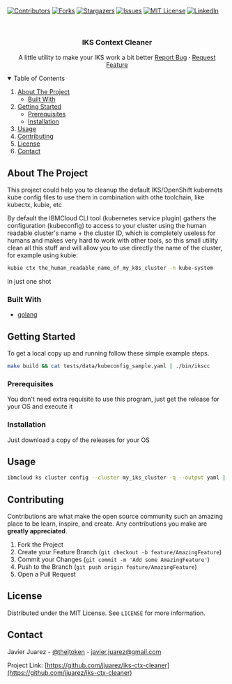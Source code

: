 <!--
*** Thanks for checking out the Best-README-Template. If you have a suggestion
*** that would make this better, please fork the repo and create a pull request
*** or simply open an issue with the tag "enhancement".
*** Thanks again! Now go create something AMAZING! :D
-->


<!-- PROJECT SHIELDS -->
<!--
*** I'm using markdown "reference style" links for readability.
*** Reference links are enclosed in brackets [ ] instead of parentheses ( ).
*** See the bottom of this document for the declaration of the reference variables
*** for contributors-url, forks-url, etc. This is an optional, concise syntax you may use.
*** https://www.markdownguide.org/basic-syntax/#reference-style-links
-->
[![Contributors][contributors-shield]][contributors-url]
[![Forks][forks-shield]][forks-url]
[![Stargazers][stars-shield]][stars-url]
[![Issues][issues-shield]][issues-url]
[![MIT License][license-shield]][license-url]
[![LinkedIn][linkedin-shield]][linkedin-url]


<br />
<p align="center">
  <h3 align="center">IKS Context Cleaner</h3>

  <p align="center">
    A little utility to make your IKS work a bit better
    <a href="https://github.com/jjuarez/iks-ctx-cleaner/issues">Report Bug</a>
    ·
    <a href="https://github.com/jjuarez/iks-ctx-cleaner/issues">Request Feature</a>
  </p>
</p>


<!-- TABLE OF CONTENTS -->
<details open="open">
  <summary>Table of Contents</summary>
  <ol>
    <li>
      <a href="#about-the-project">About The Project</a>
      <ul>
        <li><a href="#built-with">Built With</a></li>
      </ul>
    </li>
    <li>
      <a href="#getting-started">Getting Started</a>
      <ul>
        <li><a href="#prerequisites">Prerequisites</a></li>
        <li><a href="#installation">Installation</a></li>
      </ul>
    </li>
    <li><a href="#usage">Usage</a></li>
    <li><a href="#contributing">Contributing</a></li>
    <li><a href="#license">License</a></li>
    <li><a href="#contact">Contact</a></li>
  </ol>
</details>



<!-- ABOUT THE PROJECT -->
## About The Project

This project could help you to cleanup the default IKS/OpenShift kubernets kube config files to use them in combination with othe toolchain,
like kubectx, kubie, etc

By default the IBMCloud CLI tool (kubernetes service plugin) gathers the configuration (kubeconfig) to access to your cluster using 
the human readable cluster's name + the cluster ID, which is completely useless for humans and makes very hard to work with other 
tools, so this small utility clean all this stuff and will allow you to use directly the name of the cluster, for example using 
kubie:

```bash
kubie ctx the_human_readable_name_of_my_k8s_cluster -n kube-system
```

in just one shot


### Built With

* [golang](https://golang.org)


<!-- GETTING STARTED -->
## Getting Started

To get a local copy up and running follow these simple example steps.

```bash
make build && cat tests/data/kubeconfig_sample.yaml | ./bin/ikscc
```

### Prerequisites

You don't need extra requisite to use this program, just get the release for your OS and execute it

### Installation

Just download a copy of the releases for your OS


<!-- USAGE EXAMPLES -->
## Usage

```bash
ibmcloud ks cluster config --cluster my_iks_cluster -q --output yaml | ikscc > ${HOME}/.kube/config
```

<!-- CONTRIBUTING -->
## Contributing

Contributions are what make the open source community such an amazing place to be learn, inspire, and create. Any contributions you make are **greatly appreciated**.

1. Fork the Project
2. Create your Feature Branch (`git checkout -b feature/AmazingFeature`)
3. Commit your Changes (`git commit -m 'Add some AmazingFeature'`)
4. Push to the Branch (`git push origin feature/AmazingFeature`)
5. Open a Pull Request


<!-- LICENSE -->
## License

Distributed under the MIT License. See `LICENSE` for more information.


<!-- CONTACT -->
## Contact

Javier Juarez - [@thejtoken](https://hachyderm.io/@thejtoken) - javier.juarez@gmail.com

Project Link: [https://github.com/jjuarez/iks-ctx-cleaner](https://github.com/jjuarez/iks-ctx-cleaner)


<!-- MARKDOWN LINKS & IMAGES -->
<!-- https://www.markdownguide.org/basic-syntax/#reference-style-links -->
[contributors-shield]: https://img.shields.io/github/contributors/othneildrew/Best-README-Template.svg?style=for-the-badge
[contributors-url]: https://github.com/jjuarez/iks-ctx-cleaner/graphs/contributors
[forks-shield]: https://img.shields.io/github/forks/othneildrew/Best-README-Template.svg?style=for-the-badge
[forks-url]: https://github.com/jjuarez/iks-ctx-cleaner/network/members
[stars-shield]: https://img.shields.io/github/stars/othneildrew/Best-README-Template.svg?style=for-the-badge
[stars-url]: https://github.com/jjuarez/iks-ctx-cleaner/stargazers
[issues-shield]: https://img.shields.io/github/issues/othneildrew/Best-README-Template.svg?style=for-the-badge
[issues-url]: https://github.com/jjuarez/iks-ctx-cleaner/issues
[license-shield]: https://img.shields.io/github/license/othneildrew/Best-README-Template.svg?style=for-the-badge
[license-url]: https://github.com/jjuarez/iks-ctx-cleaner/master/LICENSE.txt
[linkedin-shield]: https://img.shields.io/badge/-LinkedIn-black.svg?style=for-the-badge&logo=linkedin&colorB=555
[linkedin-url]: https://linkedin.com/in/javierjuarez
[mastodon-url]: https://hachyderm.io/@thejtoken
[product-screenshot]: images/screenshot.png
